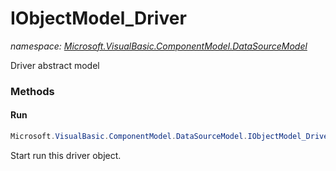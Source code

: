 ﻿# IObjectModel_Driver
_namespace: [Microsoft.VisualBasic.ComponentModel.DataSourceModel](./index.md)_

Driver abstract model



### Methods

#### Run
```csharp
Microsoft.VisualBasic.ComponentModel.DataSourceModel.IObjectModel_Driver.Run
```
Start run this driver object.


